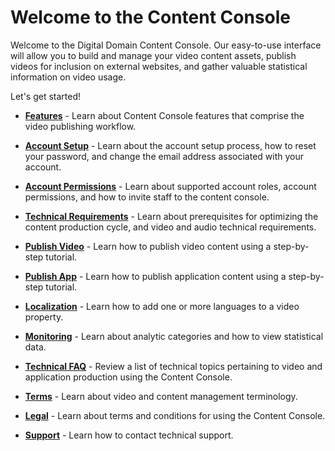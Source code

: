 # Welcome to the Content Console

Welcome to the Digital Domain Content Console. Our easy-to-use interface will allow you to build and manage your video content assets, publish videos for inclusion on external websites, and gather valuable statistical information on video usage.

Let's get started!

* [**Features**](venom\features.md) - Learn about Content Console features that comprise the video publishing workflow.

* [**Account Setup**](venom\acountsetup.md) - Learn about the account setup process, how to reset your password, and change the email address associated with your account.

* [**Account Permissions**](venom\permissions.md) - Learn about supported account roles, account permissions, and how to invite staff to the content console.

* [**Technical Requirements**](venom\techrequirements.md) - Learn about prerequisites for optimizing the content production cycle, and video and audio technical requirements.

* [**Publish Video**](venom\publishvideo.md) - Learn how to publish video content using a step-by-step tutorial.

* [**Publish App**](venom\publishapp.md) - Learn how to publish application content using a step-by-step tutorial.

* [**Localization**](venom\localization.md) - Learn how to add one or more languages to a video property.

* [**Monitoring**](venom\monitoring.md) - Learn about analytic categories and how to view statistical data.

* [**Technical FAQ**](venom\techfaq.md) - Review a list of technical topics pertaining to video and application production using the Content Console.

* [**Terms**](venom\terms.md) - Learn about video and content management terminology.

* [**Legal**](venom\legals.md) - Learn about terms and conditions for using the Content Console.

* [**Support**](venom\support.md) - Learn how to contact technical support.
